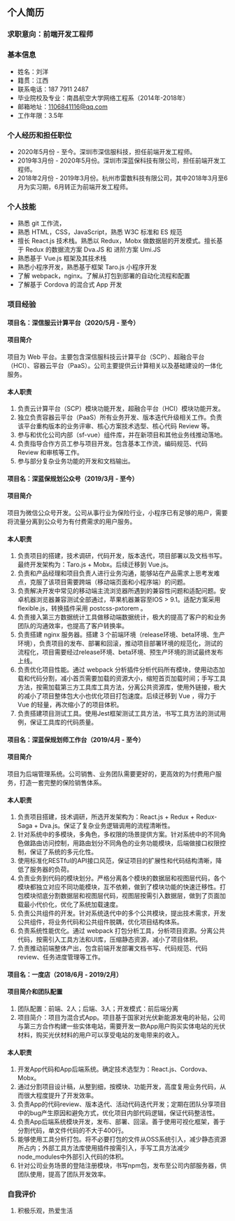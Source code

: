 ## 个人简历
### 求职意向：前端开发工程师
### 基本信息
- 姓名：刘洋
- 籍贯：江西
- 联系电话：187 7911 2487
- 毕业院校及专业：南昌航空大学网络工程系（2014年-2018年）
- 邮箱地址：1106841116@qq.com
- 工作年限：3.5年

### 个人经历和担任职位
- 2020年5月份 - 至今。深圳市深信服科技，担任前端开发工程师。
- 2019年3月份 - 2020年5月份。深圳市深蓝保科技有限公司，担任前端开发工程师。
- 2018年2月份 - 2019年3月份。杭州市雷数科技有限公司，其中2018年3月至6月为实习期，6月转正为前端开发工程师。

### 个人技能
- 熟悉 git 工作流，
- 熟悉 HTML，CSS，JavaScript，熟悉 W3C 标准和 ES 规范
- 擅长 React.js 技术栈。熟悉以 Redux，Mobx 做数据层的开发模式。擅长基于 Redux 的数据流方案 Dva.JS 和 进阶方案 Umi.JS
- 熟悉基于 Vue.js 框架及其技术栈
- 熟悉小程序开发，熟悉基于框架 Taro.js 小程序开发
- 了解 webpack，nginx。了解从打包到部署的自动化流程和配置 
- 了解基于 Cordova 的混合式 App 开发

### 项目经验

#### 项目名：深信服云计算平台（2020/5月 - 至今）
#### 项目简介
项目为 Web 平台。主要包含深信服科技云计算平台（SCP）、超融合平台（HCI）、容器云平台（PaaS）。公司主要提供云计算相关以及基础建设的一体化服务。

#### 本人职责
1. 负责云计算平台（SCP）模块功能开发，超融合平台（HCI）模块功能开发。
2. 独立负责容器云平台（PaaS）所有业务开发、版本迭代升级相关工作。负责该平台重构版本的业务评审、核心方案技术选型、核心代码 Review 等。
3. 参与和优化公司内部（sf-vue）组件库，并在新项目和其他业务线推动落地。
4. 负责指导合作方员工参与项目开发。包含基本工作流，编码规范、代码 Review 和审核等工作。
5. 参与部分复杂业务功能的开发和文档输出。

#### 项目名：深蓝保规划公众号（2019/3月 - 至今）
#### 项目简介
项目为微信公众号开发。公司从事行业为保险行业，小程序已有足够的用户，需要将流量分离到公众号为有付费需求的用户服务。

#### 本人职责
1. 负责项目的搭建，技术调研，代码开发，版本迭代，项目部署以及文档书写。最终开发架构为：Taro.js + Mobx。后续迁移到 Vue.js。
2. 负责和产品经理和项目负责人进行业务沟通，能够站在产品需求上思考发难点，克服了该项目需要跨端（移动端页面和小程序端）的问题。
3. 负责解决开发中常见的移动端主流浏览器所遇到的兼容性问题和适配问题。安卓机器浏览器兼容测试全部通过，苹果机器兼容至IOS > 9.1。适配方案采用flexible.js，转换插件采用 postcss-pxtorem 。
4. 负责接入第三方数据统计工具做移动端数据统计，极大的提高了客户的和业务团队的沟通效率，也提高了客户转换率。
5. 负责搭建 nginx 服务器。搭建 3 个前端环境（release环境、beta环境、生产环境），负责项目的发布、部署和回滚，推动项目部署环境的规范化，测试的流程化，项目需要经过release环境、beta环境、预生产环境的测试最终发布上线。
6. 负责优化项目性能。通过 webpack 分析插件分析代码所有模块，使用动态加载和代码分割，减小首页需要加载的资源大小，缩短首页加载时间；手写工具方法，按需加载第三方工具库工具方法，分离公共资源库，使用外链接，极大的减小了项目整体包大小也优化项目打包速度。后续迁移到 Vue ，得力于 Vue 的轻量，再次缩小了的项目体积。
7. 负责搭建项目测试工具。使用Jest框架测试工具方法，书写工具方法的测试用例，保证工具库的代码质量。

#### 项目名：深蓝保规划师工作台（2019/4月 - 至今）
#### 项目简介
项目为后端管理系统。公司销售、业务团队需要更好的，更高效的为付费用户服务，打造一套完整的保险销售体系。

#### 本人职责
1. 负责项目搭建，技术调研，所选开发架构为：React.js + Redux + Redux-Saga + Dva.js。保证了复杂业务逻辑调用的流程清晰性。
2. 针对系统中的多模块，多角色，多权限的场景提供方案。针对系统中的不同角色做路由访问控制，用路由划分不同角色的业务功能模块，后端做接口权限控制，保证了系统的多元化性。
3. 使用标准化RESTful的API接口风范，保证项目的扩展性和代码结构清晰，降低了服务器的负荷。
4. 负责业务到代码的模块划分。严格分离各个模块的数据层和视图层代码，各个模块都独立对应不同功能模块，互不依赖，做到了模块功能的快速迁移性。打包模块彻底分割数据层和视图层代码，视图层按需引入数据层，做到了页面加载最小代价化，优化了系统加载速度。
5. 负责公共组件的开发。针对系统迭代中的多个公共模块，提出技术需求，开发公共组件，将业务代码和公共组件脱耦，优化项目结构体系。
6. 负责系统性能优化。通过 webpack 打包分析工具，分析项目资源。分离公共代码，按需引入工具方法和UI库，压缩静态资源，减小了项目体积。
7. 负责推动前端整体产出，包含前端开发部署文档书写、代码规范、代码review、任务进度管理等工作。

#### 项目名：一度店（2018/6月 - 2019/2月）
#### 项目简介和团队配置
1. 团队配置：前端、2人；后端、3人；开发模式：前后端分离
2. 项目简介：项目为混合式App。项目基于国家对光伏新能源发电的补贴，公司与第三方合作构建一些实体电站，需要开发一款App用户购买实体电站的光伏材料，购买光伏材料的用户可以享受电站的发电带来的收入。
   
#### 本人职责
1. 开发App代码和App后端系统。确定技术选型为：React.js、Cordova、Mobx。
2. 通过分割项目设计稿，从整到细，按模块、功能开发，高度复用业务代码，从而很大程度提升了开发效率。
3. 负责App的代码review、版本迭代、活动代码迭代开发；定期在团队分享项目中的bug产生原因和避免方式，优化项目内部代码逻辑，保证代码整洁性。
4. 负责App后端系统模块开发，发布、部署、回滚。善于使用可视化框架，善于分割代码，单文件代码的不大于400行。
5. 能够使用工具分析打包。将不必要打包的文件从OSS系统引入，减少静态资源所占内；外部工具方法库使用插件按需引入，手写工具方法减少node_modules中外部引入代码的体积。
6. 针对公司业务场景的登陆注册模块，书写npm包，发布至公司内部服务器，供团队使用，提高了团队开发效率。
   
### 自我评价
1. 积极乐观，热爱生活
